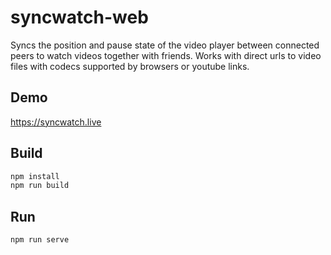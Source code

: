 # syncwatch-web
Syncs the position and pause state of the video player between connected peers to watch videos together with friends. 
Works with direct urls to video files with codecs supported by browsers or youtube links.

## Demo
https://syncwatch.live

## Build

```bash
npm install
npm run build
```

## Run

```
npm run serve
```
